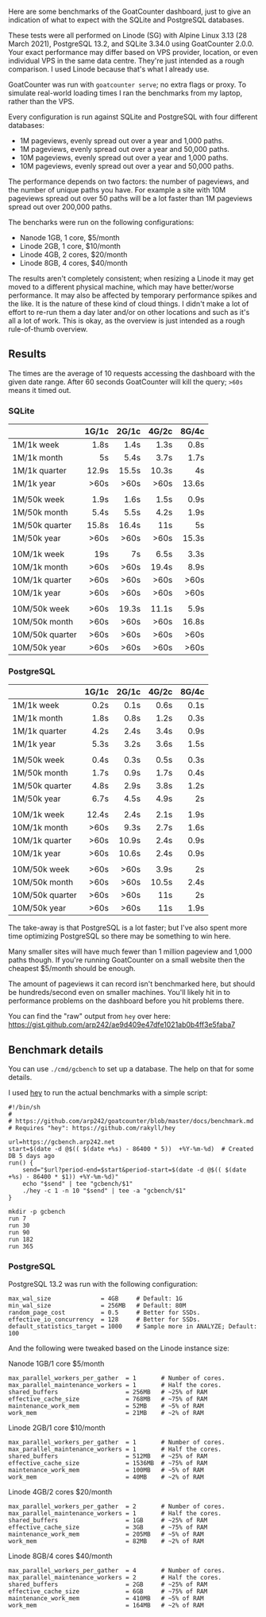 Here are some benchmarks of the GoatCounter dashboard, just to give an indication
of what to expect with the SQLite and PostgreSQL databases.

These tests were all performed on Linode (SG) with Alpine Linux 3.13 (28 March
2021), PostgreSQL 13.2, and SQLite 3.34.0 using GoatCounter 2.0.0. Your exact
performance may differ based on VPS provider, location, or even individual VPS
in the same data centre. They're just intended as a rough comparison. I used
Linode because that's what I already use.

GoatCounter was run with `goatcounter serve`; no extra flags or proxy. To
simulate real-world loading times I ran the benchmarks from my laptop, rather
than the VPS.

Every configuration is run against SQLite and PostgreSQL with four different
databases:

- 1M pageviews, evenly spread out over a year and 1,000 paths.
- 1M pageviews, evenly spread out over a year and 50,000 paths.
- 10M pageviews, evenly spread out over a year and 1,000 paths.
- 10M pageviews, evenly spread out over a year and 50,000 paths.

The performance depends on two factors: the number of pageviews, and the number
of unique paths you have. For example a site with 10M pageviews spread out over
50 paths will be a lot faster than 1M pageviews spread out over 200,000 paths.

The bencharks were run on the following configurations:

- Nanode 1GB, 1 core, $5/month
- Linode 2GB, 1 core, $10/month
- Linode 4GB, 2 cores, $20/month
- Linode 8GB, 4 cores, $40/month

The results aren't completely consistent; when resizing a Linode it may get
moved to a different physical machine, which may have better/worse performance.
It may also be affected by temporary performance spikes and the like. It is the
nature of these kind of cloud things. I didn't make a lot of effort to re-run
them a day later and/or on other locations and such as it's all a lot of work.
This is okay, as the overview is just intended as a rough rule-of-thumb
overview.


Results
-------

The times are the average of 10 requests accessing the dashboard with the given
date range. After 60 seconds GoatCounter will kill the query; `>60s` means it
timed out.


### SQLite

|                 | 1G/1c | 2G/1c | 4G/2c | 8G/4c |
| --------------  | ----: | ----: | ----: | ----: |
| 1M/1k week      | 1.8s  | 1.4s  | 1.3s  | 0.8s  |
| 1M/1k month     | 5s    | 5.4s  | 3.7s  | 1.7s  |
| 1M/1k quarter   | 12.9s | 15.5s | 10.3s | 4s    |
| 1M/1k year      | >60s  | >60s  | >60s  | 13.6s |
|                 |       |       |       |       |
| 1M/50k week     | 1.9s  | 1.6s  | 1.5s  | 0.9s  |
| 1M/50k month    | 5.4s  | 5.5s  | 4.2s  | 1.9s  |
| 1M/50k quarter  | 15.8s | 16.4s | 11s   | 5s    |
| 1M/50k year     | >60s  | >60s  | >60s  | 15.3s |
|                 |       |       |       |       |
| 10M/1k week     | 19s   | 7s    | 6.5s  | 3.3s  |
| 10M/1k month    | >60s  | >60s  | 19.4s | 8.9s  |
| 10M/1k quarter  | >60s  | >60s  | >60s  | >60s  |
| 10M/1k year     | >60s  | >60s  | >60s  | >60s  |
|                 |       |       |       |       |
| 10M/50k week    | >60s  | 19.3s | 11.1s | 5.9s  |
| 10M/50k month   | >60s  | >60s  | >60s  | 16.8s |
| 10M/50k quarter | >60s  | >60s  | >60s  | >60s  |
| 10M/50k year    | >60s  | >60s  | >60s  | >60s  |


### PostgreSQL

|                 | 1G/1c | 2G/1c | 4G/2c | 8G/4c |
| --------------  | ----: | ----: | ----: | ----: |
| 1M/1k week      | 0.2s  | 0.1s  | 0.6s  | 0.1s  |
| 1M/1k month     | 1.8s  | 0.8s  | 1.2s  | 0.3s  |
| 1M/1k quarter   | 4.2s  | 2.4s  | 3.4s  | 0.9s  |
| 1M/1k year      | 5.3s  | 3.2s  | 3.6s  | 1.5s  |
|                 |       |       |       |       |
| 1M/50k week     | 0.4s  | 0.3s  | 0.5s  | 0.3s  |
| 1M/50k month    | 1.7s  | 0.9s  | 1.7s  | 0.4s  |
| 1M/50k quarter  | 4.8s  | 2.9s  | 3.8s  | 1.2s  |
| 1M/50k year     | 6.7s  | 4.5s  | 4.9s  | 2s    |
|                 |       |       |       |       |
| 10M/1k week     | 12.4s | 2.4s  | 2.1s  | 1.9s  |
| 10M/1k month    | >60s  | 9.3s  | 2.7s  | 1.6s  |
| 10M/1k quarter  | >60s  | 10.9s | 2.4s  | 0.9s  |
| 10M/1k year     | >60s  | 10.6s | 2.4s  | 0.9s  |
|                 |       |       |       |       |
| 10M/50k week    | >60s  | >60s  | 3.9s  | 2s    |
| 10M/50k month   | >60s  | >60s  | 10.5s | 2.4s  |
| 10M/50k quarter | >60s  | >60s  | 11s   | 2s    |
| 10M/50k year    | >60s  | >60s  | 11s   | 1.9s  |


The take-away is that PostgreSQL is a lot faster; but I've also spent more time
optimizing PostgreSQL so there may be something to win here.

Many smaller sites will have much fewer than 1 million pageview and 1,000 paths
though. If you're running GoatCounter on a small website then the cheapest
$5/month should be enough.

The amount of pageviews it can record isn't benchmarked here, but should be
hundreds/second even on smaller machines. You'll likely hit in to performance
problems on the dashboard before you hit problems there.

You can find the "raw" output from `hey` over here:
https://gist.github.com/arp242/ae9d409e47dfe1021ab0b4ff3e5faba7


Benchmark details
-----------------

You can use `./cmd/gcbench` to set up a database. The help on that for some
details.

I used [hey][hey] to run the actual benchmarks with a simple script:

    #!/bin/sh
    #
    # https://github.com/arp242/goatcounter/blob/master/docs/benchmark.md
    # Requires "hey": https://github.com/rakyll/hey

    url=https://gcbench.arp242.net
    start=$(date -d @$(( $(date +%s) - 86400 * 5))  +%Y-%m-%d)  # Created DB 5 days ago
    run() {
        send="$url?period-end=$start&period-start=$(date -d @$(( $(date +%s) - 86400 * $1)) +%Y-%m-%d)"
        echo "$send" | tee "gcbench/$1"
        ./hey -c 1 -n 10 "$send" | tee -a "gcbench/$1"
    }

    mkdir -p gcbench
    run 7
    run 30
    run 90
    run 182
    run 365


[hey]: https://github.com/rakyll/hey


### PostgreSQL

PostgreSQL 13.2 was run with the following configuration:

    max_wal_size              = 4GB     # Default: 1G
    min_wal_size              = 256MB   # Default: 80M
    random_page_cost          = 0.5     # Better for SSDs.
    effective_io_concurrency  = 128     # Better for SSDs.
    default_statistics_target = 1000    # Sample more in ANALYZE; Default: 100

And the following were tweaked based on the Linode instance size:

Nanode 1GB/1 core   $5/month

    max_parallel_workers_per_gather  = 1       # Number of cores.
    max_parallel_maintenance_workers = 1       # Half the cores.
    shared_buffers                   = 256MB   # ~25% of RAM
    effective_cache_size             = 768MB   # ~75% of RAM
    maintenance_work_mem             = 52MB    # ~5% of RAM
    work_mem                         = 21MB    # ~2% of RAM


Linode 2GB/1 core  $10/month

    max_parallel_workers_per_gather  = 1       # Number of cores.
    max_parallel_maintenance_workers = 1       # Half the cores.
    shared_buffers                   = 512MB   # ~25% of RAM
    effective_cache_size             = 1536MB  # ~75% of RAM
    maintenance_work_mem             = 100MB   # ~5% of RAM
    work_mem                         = 40MB    # ~2% of RAM


Linode 4GB/2 cores  $20/month

    max_parallel_workers_per_gather  = 2       # Number of cores.
    max_parallel_maintenance_workers = 1       # Half the cores.
    shared_buffers                   = 1GB     # ~25% of RAM
    effective_cache_size             = 3GB     # ~75% of RAM
    maintenance_work_mem             = 205MB   # ~5% of RAM
    work_mem                         = 82MB    # ~2% of RAM

Linode 8GB/4 cores  $40/month

    max_parallel_workers_per_gather  = 4       # Number of cores.
    max_parallel_maintenance_workers = 2       # Half the cores.
    shared_buffers                   = 2GB     # ~25% of RAM
    effective_cache_size             = 6GB     # ~75% of RAM
    maintenance_work_mem             = 410MB   # ~5% of RAM
    work_mem                         = 164MB   # ~2% of RAM

